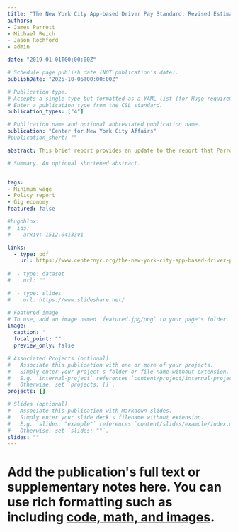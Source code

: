 ```yaml
---
title: "The New York City App-based Driver Pay Standard: Revised Estimates for the New Pay Requirement"
authors:
- James Parrott
- Michael Reich
- Jason Rochford
- admin

date: "2019-01-01T00:00:00Z"

# Schedule page publish date (NOT publication's date).
publishDate: "2025-10-06T00:00:00Z"

# Publication type.
# Accepts a single type but formatted as a YAML list (for Hugo requirements).
# Enter a publication type from the CSL standard.
publication_types: ["4"]

# Publication name and optional abbreviated publication name.
publication: "Center for New York City Affairs"
#publication_short: ""

abstract: This brief report provides an update to the report that Parrott and Reich issued in July 2018, "An Earnings Standard for New York City’s App-based Drivers:Economic Analysis and Policy Assessment" and informs the final pay standard as incorporated in the Driver Income and Transparency Rules, adopted by the New York City Taxi and Limousine Commission (TLC) on December 4, 2018.1 The new pay standard takes effect February 1, 2019. Since the July report, we have revised the basis for our expense analysis and used new data to revise our estimate of the extent by which current driver earnings fall below the proposed minimum driver pay standard. With the adopted rules, New York City becomes the first city in the U.S. to establish a minimum pay standard for app-dispatched drivers, and the first city anywhere with an incentive for companies to increase the percent of time a driver has apassenger is in the car.

# Summary. An optional shortened abstract.


tags:
- Minimum wage
- Policy report
- Gig economy
featured: false

#hugoblox:
#  ids:
#    arxiv: 1512.04133v1

links:
  - type: pdf
    url: https://www.centernyc.org/the-new-york-city-app-based-driver-pay-standard-revised
 
#  - type: dataset
#    url: ""

#  - type: slides
#    url: https://www.slideshare.net/

# Featured image
# To use, add an image named `featured.jpg/png` to your page's folder. 
image:
  caption: ''
  focal_point: ""
  preview_only: false

# Associated Projects (optional).
#   Associate this publication with one or more of your projects.
#   Simply enter your project's folder or file name without extension.
#   E.g. `internal-project` references `content/project/internal-project/index.md`.
#   Otherwise, set `projects: []`.
projects: []

# Slides (optional).
#   Associate this publication with Markdown slides.
#   Simply enter your slide deck's filename without extension.
#   E.g. `slides: "example"` references `content/slides/example/index.md`.
#   Otherwise, set `slides: ""`.
slides: ""
---
```




# Add the publication's **full text** or **supplementary notes** here. You can use rich formatting such as including [code, math, and images](https://docs.hugoblox.com/content/writing-markdown-latex/).
